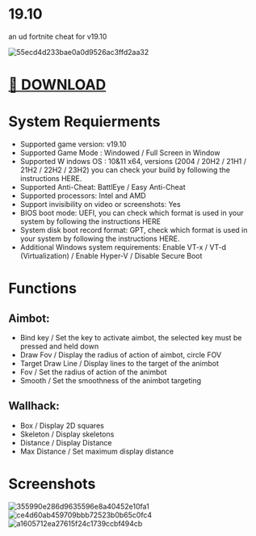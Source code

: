 # 19.10
an ud fortnite cheat for v19.10

![55ecd4d233bae0a0d9526ac3ffd2aa32](https://github.com/user-attachments/assets/283ce681-5e2b-4237-b314-bb57167074a3)

# [ 📎 DOWNLOAD ]()

# System Requierments 
- Supported game version: v19.10
- Supported Game Mode : Windowed / Full Screen in Window
- Supported W indows OS : 10&11 x64, versions (2004 / 20H2 / 21H1 / 21H2 / 22H2 / 23H2) you can check your build by following the instructions HERE.
- Supported Anti-Cheat: BattlEye / Easy Anti-Cheat
- Supported processors: Intel and AMD
- Support invisibility on video or screenshots: Yes
- BIOS boot mode: UEFI, you can check which format is used in your system by following the instructions HERE
- System disk boot record format: GPT, check which format is used in your system by following the instructions HERE.
- Additional Windows system requirements: Enable VT-x / VT-d (Virtualization) / Enable Hyper-V / Disable Secure Boot

# Functions
## Aimbot:
- Bind key / Set the key to activate aimbot, the selected key must be pressed and held down
- Draw Fov / Display the radius of action of aimbot, circle FOV
- Target Draw Line / Display lines to the target of the animbot
- Fov / Set the radius of action of the animbot
- Smooth / Set the smoothness of the animbot targeting

## Wallhack:
- Box / Display 2D squares
- Skeleton / Display skeletons
- Distance / Display Distance
- Max Distance / Set maximum display distance

# Screenshots
![355990e286d9635596e8a40452e10fa1](https://github.com/user-attachments/assets/89034a36-8440-41ec-b2b6-9f3cf4509d17)
![ce4d60ab459709bbb72523b0b65c0fc4](https://github.com/user-attachments/assets/e889753e-0077-44fc-8678-954b11bab78f)
![a1605712ea27615f24c1739ccbf494cb](https://github.com/user-attachments/assets/06bc0fe9-a8ac-4ce1-9ad0-cd247163c5cc)
